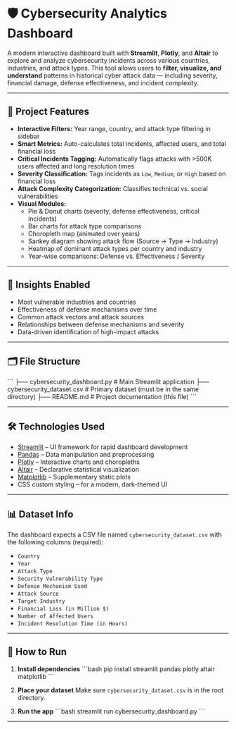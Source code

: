 
# 🛡️ Cybersecurity Analytics Dashboard

A modern interactive dashboard built with **Streamlit**, **Plotly**, and **Altair** to explore and analyze cybersecurity incidents across various countries, industries, and attack types. This tool allows users to **filter, visualize, and understand** patterns in historical cyber attack data — including severity, financial damage, defense effectiveness, and incident complexity.

---

## 🚀 Project Features

- **Interactive Filters:** Year range, country, and attack type filtering in sidebar
- **Smart Metrics:** Auto-calculates total incidents, affected users, and total financial loss
- **Critical Incidents Tagging:** Automatically flags attacks with >500K users affected and long resolution times
- **Severity Classification:** Tags incidents as `Low`, `Medium`, or `High` based on financial loss
- **Attack Complexity Categorization:** Classifies technical vs. social vulnerabilities
- **Visual Modules:**
  - Pie & Donut charts (severity, defense effectiveness, critical incidents)
  - Bar charts for attack type comparisons
  - Choropleth map (animated over years)
  - Sankey diagram showing attack flow (Source → Type → Industry)
  - Heatmap of dominant attack types per country and industry
  - Year-wise comparisons: Defense vs. Effectiveness / Severity

---

## 🧠 Insights Enabled

- Most vulnerable industries and countries
- Effectiveness of defense mechanisms over time
- Common attack vectors and attack sources
- Relationships between defense mechanisms and severity
- Data-driven identification of high-impact attacks

---

## 🗂️ File Structure

\`\`\`
├── cybersecurity_dashboard.py     # Main Streamlit application
├── cybersecurity_dataset.csv      # Primary dataset (must be in the same directory)
├── README.md                      # Project documentation (this file)
\`\`\`

---

## 🛠️ Technologies Used

- [Streamlit](https://streamlit.io/) – UI framework for rapid dashboard development
- [Pandas](https://pandas.pydata.org/) – Data manipulation and preprocessing
- [Plotly](https://plotly.com/) – Interactive charts and choropleths
- [Altair](https://altair-viz.github.io/) – Declarative statistical visualization
- [Matplotlib](https://matplotlib.org/) – Supplementary static plots
- CSS custom styling – for a modern, dark-themed UI

---

## 📊 Dataset Info

The dashboard expects a CSV file named `cybersecurity_dataset.csv` with the following columns (required):

- `Country`
- `Year`
- `Attack Type`
- `Security Vulnerability Type`
- `Defense Mechanism Used`
- `Attack Source`
- `Target Industry`
- `Financial Loss (in Million $)`
- `Number of Affected Users`
- `Incident Resolution Time (in Hours)`

---

## 🧪 How to Run

1. **Install dependencies**
\`\`\`bash
pip install streamlit pandas plotly altair matplotlib
\`\`\`

2. **Place your dataset**
Make sure `cybersecurity_dataset.csv` is in the root directory.

3. **Run the app**
\`\`\`bash
streamlit run cybersecurity_dashboard.py
\`\`\`

---
